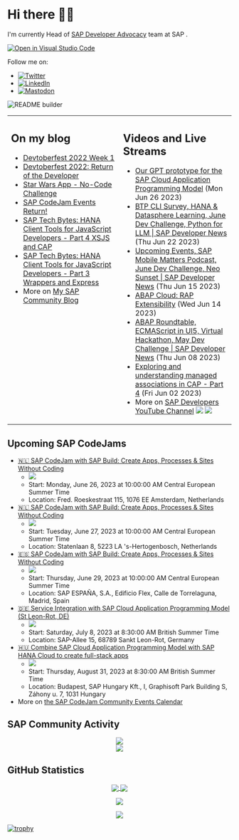 
# Hi there 👋🏼

I'm currently Head of [SAP Developer Advocacy](https://developers.sap.com/developer-advocates.html) team at SAP .

[![Open in Visual Studio Code](https://img.shields.io/badge/Made%20for-VSCode-1f425f.svg)](https://github.dev/jung-thomas/jung-thomas)

Follow me on:
- <a href="https://twitter.com/thomas_jung"><img alt="Twitter" src="https://img.shields.io/badge/thomas_jung-%231DA1F2.svg?style=for-the-badge&logo=Twitter&logoColor=white"/></a>
- <a href="https://www.linkedin.com/in/thomasjungsap/"><img alt="LinkedIn" src="https://img.shields.io/badge/linkedin-%230077B5.svg?style=for-the-badge&logo=linkedin&logoColor=white"/></a>
- <a rel="me" href="https://mastodon.cloud/@thomas_jung"><img alt="Mastodon" src="https://img.shields.io/mastodon/follow/109262551990174478?domain=https%3A%2F%2Fmastodon.cloud%2F&style=social"/></a>

![README builder](https://github.com/jung-thomas/jung-thomas/workflows/README%20builder/badge.svg)

<table><tr><td valign="top" width="50%">
 
## On my blog
- [Devtoberfest 2022 Week 1](https://blogs.sap.com/?p=1618235) 
- [Devtoberfest 2022: Return of the Developer](https://blogs.sap.com/?p=1598237) 
- [Star Wars App - No-Code Challenge](https://blogs.sap.com/?p=1543686) 
- [SAP CodeJam Events Return!](https://blogs.sap.com/?p=1539697) 
- [SAP Tech Bytes: HANA Client Tools for JavaScript Developers - Part 4 XSJS and CAP](https://blogs.sap.com/?p=1519898) 
- [SAP Tech Bytes: HANA Client Tools for JavaScript Developers - Part 3 Wrappers and Express](https://blogs.sap.com/?p=1519778) 
- More on [My SAP Community Blog](https://people.sap.com/thomas.jung#content:blogposts)
</td>
  
<td valign="top" width="50%">
  
## Videos and Live Streams
- [Our GPT prototype for the SAP Cloud Application Programming Model](https://www.youtube.com/watch?v=5TxOGS49Anc) (Mon Jun 26 2023)
- [BTP CLI Survey, HANA & Datasphere Learning, June Dev Challenge, Python for LLM | SAP Developer News](https://www.youtube.com/watch?v=hRTbv56uWgY) (Thu Jun 22 2023)
- [Upcoming Events, SAP Mobile Matters Podcast, June Dev Challenge, Neo Sunset |  SAP Developer News](https://www.youtube.com/watch?v=ZnzO-0UftgI) (Thu Jun 15 2023)
- [ABAP Cloud:  RAP Extensibility](https://www.youtube.com/watch?v=YNOa1c0BxR0) (Wed Jun 14 2023)
- [ABAP Roundtable, ECMAScript in UI5, Virtual Hackathon, May Dev Challenge | SAP Developer News](https://www.youtube.com/watch?v=Dxe4OmaFVy4) (Thu Jun 08 2023)
- [Exploring and understanding managed associations in CAP - Part 4](https://www.youtube.com/watch?v=EtNv5VX4yxk) (Fri Jun 02 2023)
- More on [SAP Developers YouTube Channel](https://www.youtube.com/channel/UCNfmelKDrvRmjYwSi9yvrMg) ![](https://img.shields.io/youtube/channel/views/UCNfmelKDrvRmjYwSi9yvrMg) ![](https://img.shields.io/youtube/channel/subscribers/UCNfmelKDrvRmjYwSi9yvrMg)
</td></tr></table>

## Upcoming SAP CodeJams
- [🇳🇱 SAP CodeJam with SAP Build: Create Apps, Processes & Sites Without Coding](https://groups.community.sap.com/t5/sap-codejam/sap-codejam-with-sap-build-create-apps-processes-amp-sites/ev-p/261850)
  - <img src="https://groups.community.sap.com/t5/image/serverpage/image-id/36402iE7F1EB96D748A473/image-size/thumb?v=v2&px=150" />
  - Start: Monday, June 26, 2023 at 10:00:00 AM Central European Summer Time
  - Location: Fred. Roeskestraat 115, 1076 EE Amsterdam, Netherlands
- [🇳🇱 SAP CodeJam with SAP Build: Create Apps, Processes & Sites Without Coding](https://groups.community.sap.com/t5/sap-codejam/sap-codejam-with-sap-build-create-apps-processes-amp-sites/ev-p/261784)
  - <img src="https://groups.community.sap.com/t5/image/serverpage/image-id/36382i3BD74494D565C006/image-size/thumb?v=v2&px=150" />
  - Start: Tuesday, June 27, 2023 at 10:00:00 AM Central European Summer Time
  - Location: Statenlaan 8, 5223 LA 's-Hertogenbosch, Netherlands
- [🇪🇸 SAP CodeJam with SAP Build: Create Apps, Processes & Sites Without Coding](https://groups.community.sap.com/t5/sap-codejam/sap-codejam-with-sap-build-create-apps-processes-amp-sites/ev-p/261999)
  - <img src="https://groups.community.sap.com/t5/image/serverpage/image-id/36431iBF7BEE73D33F6186/image-size/thumb?v=v2&px=150" />
  - Start: Thursday, June 29, 2023 at 10:00:00 AM Central European Summer Time
  - Location: SAP ESPAÑA, S.A., Edificio Flex, Calle de Torrelaguna, Madrid, Spain
- [🇩🇪 Service Integration with SAP Cloud Application Programming Model (St Leon-Rot, DE)](https://groups.community.sap.com/t5/sap-codejam/service-integration-with-sap-cloud-application-programming-model/ev-p/256584)
  - <img src="https://groups.community.sap.com/t5/image/serverpage/image-id/34591i7FC46A9EBA527136/image-size/thumb/is-moderation-mode/true?v=v2&px=150" />
  - Start: Saturday, July 8, 2023 at 8:30:00 AM British Summer Time
  - Location: SAP-Allee 15, 68789 Sankt Leon-Rot, Germany
- [🇭🇺 Combine SAP Cloud Application Programming Model with SAP HANA Cloud to create full-stack apps](https://groups.community.sap.com/t5/sap-codejam/combine-sap-cloud-application-programming-model-with-sap-hana/ev-p/260759)
  - <img src="https://groups.community.sap.com/t5/image/serverpage/image-id/36046iD326775B13CB98C7/image-size/thumb/is-moderation-mode/true?v=v2&px=150" />
  - Start: Thursday, August 31, 2023 at 8:30:00 AM British Summer Time
  - Location: Budapest, SAP Hungary Kft., I, Graphisoft Park Building S, Záhony u. 7, 1031 Hungary
- More on [the SAP CodeJam Community Events Calendar](https://groups.community.sap.com/t5/sap-codejam/eb-p/codejam-events)

## SAP Community Activity
<p align = "center">
<a href="https://people.sap.com/thomas.jung#overview">
  <img align="center" src="https://devrel-tools-prod-scn-badges-srv.cfapps.eu10.hana.ondemand.com/activity/thomas.jung" />
</a>
</br>
<a href="https://people.sap.com/thomas.jung#reputation">
  <img align="center" src="https://devrel-tools-prod-scn-badges-srv.cfapps.eu10.hana.ondemand.com/showcaseBadges/thomas.jung?test=2" />
</a>
</p>

## GitHub Statistics
<p align = "center">
<a href="https://github.com/anuraghazra/github-readme-stats">
  <img align="center" src="https://github-readme-stats.vercel.app/api?username=jung-thomas&count_private=true&show_icons=true&theme=dark&line_height=27" />
</a>
<a href="https://github.com/anuraghazra/github-readme-stats">
  <img align="center" src="https://github-readme-stats.vercel.app/api/top-langs/?username=jung-thomas&show_icons=true&theme=dark" />
</a>
</p>

<p align = "center">
 <img  src="https://github-readme-streak-stats.herokuapp.com/?user=jung-thomas&show_icons=true&locale=en&layout=compact&theme=dark&line_height=0" />
</p> 

<p align = "center">
 <img src="https://activity-graph.herokuapp.com/graph?username=jung-thomas&theme=redical">
</p> 

[![trophy](https://github-profile-trophy.vercel.app/?username=jung-thomas&theme=onedark)](https://github.com/ryo-ma/github-profile-trophy)


